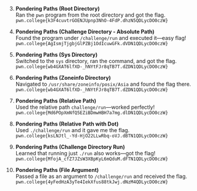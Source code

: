 3. **Pondering Paths (Root Directory)**  
   Ran the `pwn` program from the root directory and got the flag.  
   `pwn.college{k3F4cuvtrGOENJUpnp3NhO-4FdP.dhzN5QDLycDO0czW}`

4. **Pondering Paths (Challenge Directory - Absolute Path)**  
   Found the program under `/challenge/run` and executed it—easy flag!  
   `pwn.college{AgIsmjTjgbjGlPZBj1OdIcuwGFk.dVDN1QDLycDO0czW}`

5. **Pondering Paths (Sys Directory)**  
   Switched to the `sys` directory, ran the command, and got the flag.  
   `pwn.college{wb4GXAT6lfXD-_hNYtFJr8qTB7T.dZDN1QDLycDO0czW}`

6. **Pondering Paths (Zoneinfo Directory)**  
   Navigated to `/usr/share/zoneinfo/posix/Asia` and found the flag there.  
   `pwn.college{wb4GXAT6lfXD-_hNYtFJr8qTB7T.dZDN1QDLycDO0czW}`

7. **Pondering Paths (Relative Path)**  
   Used the relative path `challenge/run`—worked perfectly!  
   `pwn.college{Md6POpXmNfQ5EZiBDmwHBH7a7mg.dlDN1QDLycDO0czW}`

8. **Pondering Paths (Relative Path with Dot)**  
   Used `./challenge/run` and it gave me the flag.  
   `pwn.college{ksLNJtl_-Yd-HjO22LLwRbq-oVJ.dBTN1QDLycDO0czW}`

9. **Pondering Paths (Challenge Directory Run)**  
   Learned that running just `./run` also works—got the flag!  
   `pwn.college{MfojA_cfZ7JZsW3XBpKyL6mQduM.dFTN1QDLycDO0czW}`

10. **Pondering Paths (File Argument)**  
    Passed a file as an argument to `/challenge/run` and received the flag.  
    `pwn.college{4yFedHzA3yTe4IekXfus88tkJwj.dNzM4QDLycDO0czW}`
